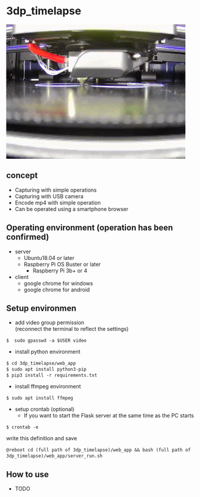 # 3dp_timelapse
![image](image/image.gif)
## concept
  * Capturing with simple operations
  * Capturing with USB camera
  * Encode mp4 with simple operation
  * Can be operated using a smartphone browser

## Operating environment (operation has been confirmed)
* server
  * Ubuntu18.04 or later
  * Raspberry Pi OS Buster or later
    * Raspberry Pi 3b+ or 4
* client
  * google chrome for windows
  * google chrome for android

## Setup environmen
* add video group permission  
(reconnect the terminal to reflect the settings)
```
$  sudo gpasswd -a $USER video
```
* install python environment
```
$ cd 3dp_timelapse/web_app
$ sudo apt install python3-pip
$ pip3 install -r requirements.txt
```

* install ffmpeg environment
```
$ sudo apt install ffmpeg
```

* setup crontab (optional)
  * If you want to start the Flask server at the same time as the PC starts
```
$ crontab -e
```
write this definition and save
```
@reboot cd (full path of 3dp_timelapse)/web_app && bash (full path of 3dp_timelapse)/web_app/server_run.sh
```

## How to use
* TODO

